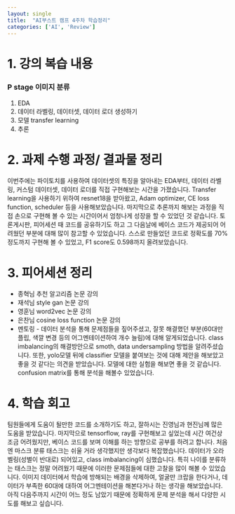 ```yaml
---
layout: single
title:  "AI부스트 캠프 4주차 학습정리"
categories: ['AI', 'Review']
---
```



# 1. 강의 복습 내용
### P stage 이미지 분류
1. EDA
2. 데이터 라벨링, 데이터셋, 데이터 로더 생성하기
3. 모델 transfer learning 
4. 추론



# 2. 과제 수행 과정/ 결과물 정리
이번주에는 파이토치를 사용하여 데이터셋의 특징을 알아내는 EDA부터, 데이터 라벨링, 커스텀 데이터셋, 데이터 로더를 직접 구현해보는 시간을 가졌습니다.
Transfer learning을 사용하기 위하여 resnet18을 받아왔고, Adam optimizer, CE loss function, scheduler 등을 사용해보았습니다. 마지막으로 추론까지
해보는 과정을 직접 손으로 구현해 볼 수 있는 시간이어서 엄청나게 성장을 할 수 있었던 것 같습니다. 토론게시판, 피어세션 때 코드를 공유하기도 하고 그 다음날에 베이스 코드가 제공되어 어려웠던 부분에 대해 많이 참고할 수 있었습니다. 스스로 만들었던 코드로 정확도를 70%정도까지 구현해 볼 수 있었고, 
F1 score도 0.598까지 올려보았습니다. 



# 3. 피어세션 정리
- 종혁님 추천 알고리즘 논문 강의
- 재석님 style gan 논문 강의
- 영훈님 word2vec 논문 강의
- 은찬님 cosine loss function 논문 강의
- 멘토링 - 데이터 분석을 통해 문제점들을 짚어주셨고, 잘못 해결했던 부분(60대만 플립, 색깔 변경 등의 어그멘테이션하여 개수 늘림)에 대해 알게되었습니다. class imbalancing의 해결방안으로 smoth, data undersampling 방법을 알려주셨습니다. 또한, yolo모델 뒤에 classifier 모델을 붙여보는 것에 대해 제안을 해보았고 좋을 것 같다는 의견을 받았습니다. 모델에 대한 실험을 해보면 좋을 것 같습니다. confusion matrix를 통해 분석을 해볼수 있었습니다.

# 4. 학습 회고 
팀원들에게 도움이 될만한 코드를 소개하기도 하고, 잘하시는 진영님과 현진님께 많은 도움을 받았습니다. 마지막으로 tensorflow, ray를 구현해보고 싶었는데 시간 여건상 조금 어려웠지만, 베이스 코드를 보며 이해를 하는 방향으로 공부를 하려고 합니다. 처음엔 마스크 분류 태스크는 쉬울 거라 생각했지만 생각보다 복잡했습니다. 데이터가 오라벨링(성별이 반대로) 되어있고, class imbalancing이 심했습니다. 특히 나이를 분류하는 태스크는 정말 어려웠기 때문에 이러한 문제점들에 대한 고찰을 많이 해볼 수 있었습니다. 이미지 데이터에서 학습에 방해되는 배경을 삭제하여, 얼굴만 크랍을 한다거나, 데이터가 부족한 60대에 대하여 어그멘테이션을 해본다거나 하는 생각을 해보았습니다. 아직 다음주까지 시간이 어느 정도 남았기 때문에 정확하게 문제 분석을 해서 다양한 시도를 해보고 싶습니다.